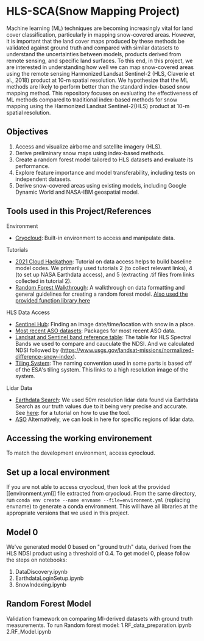 # HLS-SCA(Snow Mapping Project)
Machine learning (ML) techniques are becoming increasingly vital for land cover classification, particularly in mapping snow-covered areas. However, it is important that the land cover maps produced by these methods be validated against ground truth and compared with similar datasets to understand the uncertainties between models, products derived from remote sensing, and specific land surfaces. To this end, in this project, we are interested in understanding how well we can map snow-covered areas using the remote sensing Harmonized Landsat Sentinel-2 (HLS, Claverie et al., 2018) product at 10-m spatial resolution. We hypothesize that the ML methods are likely to perform better than the standard index-based snow mapping method. This repository focuses on evaluating the effectiveness of ML methods compared to traditional index-based methods for snow mapping using the Harmonized Landsat Sentinel-2(HLS) product at 10-m spatial resolution.

## Objectives
1. Access and visualize airborne and satellite imagery (HLS).
2. Derive preliminary snow maps using index-based methods.
3. Create a random forest model tailored to HLS datasets and evaluate its performance.
4. Explore feature importance and model transferability, including tests on independent datasets.
5. Derive snow-covered areas using existing models, including Google Dynamic World and NASA-IBM geospatial model.

## Tools used in this Project/References
Environment
* [Cryocloud](https://book.cryointhecloud.com/content/Getting_Started.html): Built-in environment to access and manipulate data.

Tutorials
* [2021 Cloud Hackathon](https://nasa-openscapes.github.io/2021-Cloud-Hackathon/tutorials/): Tutorial on data access helps to build baseline model codes. We primarily used tutorials 2 (to collect relevant links), 4 (to set up NASA Earthdata access), and 5 (extracting .tif files from links collected in tutorial 2).
* [Random Forest Walkthrough](https://geo-smart.github.io/scm_geosmart_use_case/chapters/three.html): A walkthrough on data formatting and general guidelines for creating a random forest model. [Also used the provided function library here](https://github.com/geo-smart/scm_geosmart_use_case/blob/main/book/chapters/functions_book_chapter_SCA.py)

HLS Data Access
* [Sentinel Hub](https://apps.sentinel-hub.com/eo-browser/):  Finding an image date/time/location with snow in a place.
* [Most recent ASO datasets](https://www.airbornesnowobservatories.com/ ): Packages for most recent ASO data.
* [Landsat and Sentinel band reference table](https://lpdaac.usgs.gov/data/get-started-data/collection-overview/missions/harmonized-landsat-sentinel-2-hls-overview/#hls-spectral-bands): The table for HLS Spectral Bands we used to compare and cauculate the NDSI. And we calculated NDSI followed by (https://www.usgs.gov/landsat-missions/normalized-difference-snow-index).
* [Tiling System](https://hls.gsfc.nasa.gov/products-description/tiling-system/): The naming convention used in some parts is based off of the ESA's tiling system. This links to a high resolution image of the system.

Lidar Data
* [Earthdata Search](https://search.earthdata.nasa.gov/search): We used 50m resolution lidar data found via Earthdata Search as our truth values due to it being very precise and accurate. See [here](https://nsidc.org/data/user-resources/help-center/search-order-and-customize-nsidc-daac-data-nasa-earthdata-search): for a tutorial on how to use the tool.
* [ASO](https://data.airbornesnowobservatories.com/) Alternatively, we can look in here for specific regions of lidar data.

## Accessing the working environement
To match the development environment, access cyrocloud.

## Set up a local environment
If you are not able to access cryocloud, then look at the provided [[environment.yml]] file extracted from cryocloud.
From the same directory, run `conda env create --name envname --file=environment.yml` (replacing envname) to generate a conda environment. This will have all libraries at the appropriate versions that we used in this project.

## Model 0
We've generated model 0 based on "ground truth" data, derived from the HLS NDSI product using a threshold of 0.4.
To get model 0, please follow the steps on notebooks:
1. DataDiscovery.ipynb
2. EarthdataLoginSetup.ipynb
3. SnowIndexing.ipynb

## Random Forest Model
Validation framework on comparing Ml-derived datasets with ground truth measurements.
To run Random forest model:
1.RF_data_preparation.ipynb
2.RF_Model.ipynb
